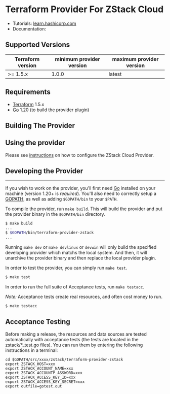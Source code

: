 Terraform Provider For ZStack Cloud
==================

- Tutorials: [learn.hashicorp.com](https://learn.hashicorp.com/terraform?track=getting-started#getting-started)
- Documentation: 


Supported Versions
------------------

| Terraform version | minimum provider version |maximum provider version
| ---- | ---- | ----| 
| >= 1.5.x	| 1.0.0	| latest |

Requirements
------------

-	[Terraform](https://www.terraform.io/downloads.html) 1.5.x
-	[Go](https://golang.org/doc/install) 1.20 (to build the provider plugin)


Building The Provider
---------------------


Using the provider
----------------------
Please see [instructions](https://www.zstack.io) on how to configure the ZStack Cloud Provider.


## Developing the Provider
---------------------------

If you wish to work on the provider, you'll first need [Go](http://www.golang.org) installed on your machine (version 1.20+ is *required*). You'll also need to correctly setup a [GOPATH](http://golang.org/doc/code.html#GOPATH), as well as adding `$GOPATH/bin` to your `$PATH`.

To compile the provider, run `make build`. This will build the provider and put the provider binary in the `$GOPATH/bin` directory.

```sh
$ make build
...
$ $GOPATH/bin/terraform-provider-zstack
...
```

Running `make dev` or `make devlinux` or `devwin` will only build the specified developing provider which matchs the local system.
And then, it will unarchive the provider binary and then replace the local provider plugin.

In order to test the provider, you can simply run `make test`.

```sh
$ make test
```

In order to run the full suite of Acceptance tests, run `make testacc`.

*Note:* Acceptance tests create real resources, and often cost money to run.

```sh
$ make testacc
```

## Acceptance Testing
Before making a release, the resources and data sources are tested automatically with acceptance tests (the tests are located in the zstack/*_test.go files).
You can run them by entering the following instructions in a terminal:
```
cd $GOPATH/src/xxxx/zstack/terraform-provider-zstack
export ZSTACK_HOST=xxx
export ZSTACK_ACCOUNT_NAME=xxx
export ZSTACK_ACCOUNTP_ASSWORD=xxx
export ZSTACK_ACCESS_KEY_ID=xxx
export ZSTACK_ACCESS_KEY_SECRET=xxx
export outfile=gotest.out


```
